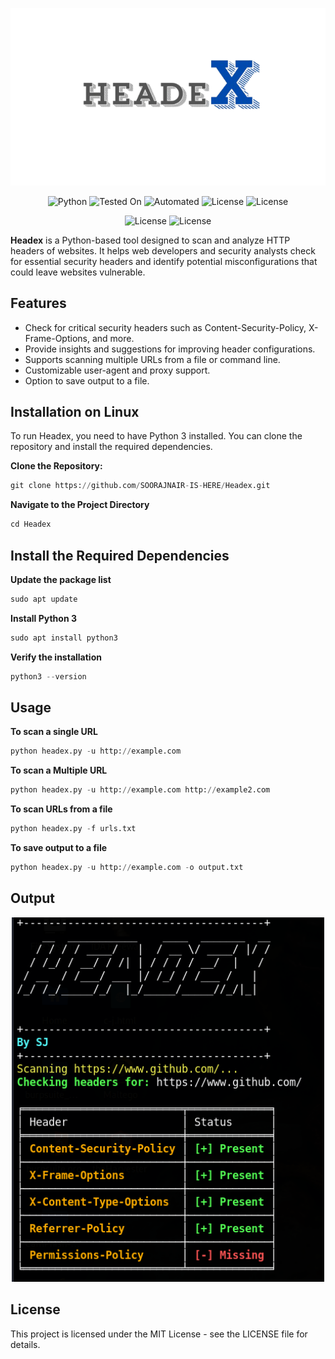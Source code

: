 <p align="center">
  <img src="./Headex.png" alt="Headex Logo" width="850"/>
</p>

<p align="center">
  <img src="https://img.shields.io/badge/Python-3.13%2B-blue" alt="Python">
  <img src="https://img.shields.io/badge/Tested%20On-Linux-brightgreen" alt="Tested On">
  <img src="https://img.shields.io/badge/automated-yes-cyan" alt="Automated">
  <img src="https://img.shields.io/badge/License-MIT-orange" alt="License">
   <img src="https://img.shields.io/badge/Written In-Python-yellow" alt="License">
</p>

<p align="center">
 <img src="https://img.shields.io/badge/Author-SOORAJNAIR-darkred" alt="License">
   <img src="https://img.shields.io/badge/Opensource-Yes-blue" alt="License">
 </p>

**Headex** is a Python-based tool designed to scan and analyze HTTP headers of websites. It helps web developers and security analysts check for essential security headers and identify potential misconfigurations that could leave websites vulnerable.

## Features
- Check for critical security headers such as Content-Security-Policy, X-Frame-Options, and more.
- Provide insights and suggestions for improving header configurations.
- Supports scanning multiple URLs from a file or command line.
- Customizable user-agent and proxy support.
- Option to save output to a file.

## Installation on Linux

To run Headex, you need to have Python 3 installed. You can clone the repository and install the required dependencies.

**Clone the Repository:**

```python
git clone https://github.com/SOORAJNAIR-IS-HERE/Headex.git
```
**Navigate to the Project Directory**

```python
cd Headex
```
## Install the Required Dependencies

**Update the package list**
```python
sudo apt update
```
**Install Python 3**
```python
sudo apt install python3
```
**Verify the installation**
```python
python3 --version
```

## Usage
**To scan a single URL**
```python
python headex.py -u http://example.com
```
**To scan a Multiple URL**
```python
python headex.py -u http://example.com http://example2.com
```
**To scan URLs from a file**
```python
python headex.py -f urls.txt
```
**To save output to a file**
```python
python headex.py -u http://example.com -o output.txt
```
## Output

<p align="center">
  <img src="./Output.png" alt="Headex Logo" width="500"/>
</p>

## License

This project is licensed under the MIT License - see the LICENSE file for details.
